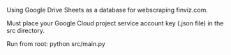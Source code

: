 Using Google Drive Sheets as a database for webscraping finviz.com.

Must place your Google Cloud project service account key (.json file) in the src directory.

Run from root: python src/main.py
